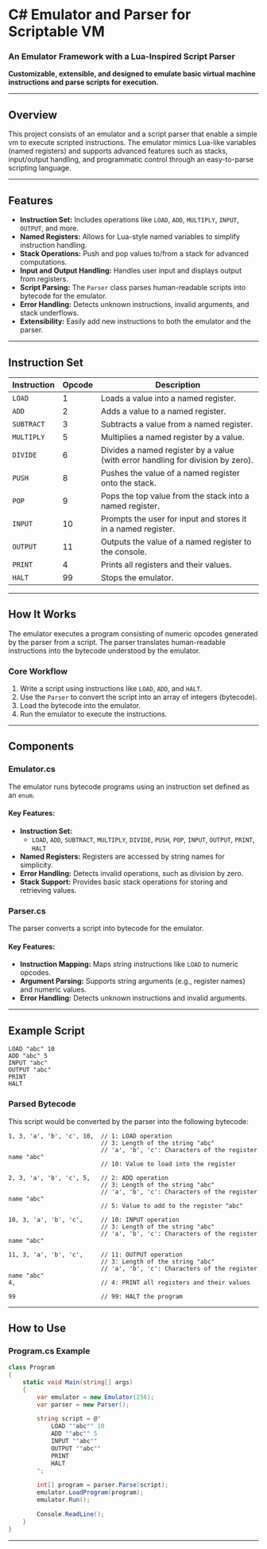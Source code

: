 # **C# Emulator and Parser for Scriptable VM**

### **An Emulator Framework with a Lua-Inspired Script Parser**
**Customizable, extensible, and designed to emulate basic virtual machine instructions and parse scripts for execution.**

---

## **Overview**
This project consists of an emulator and a script parser that enable a simple vm to execute scripted instructions. The emulator mimics Lua-like variables (named registers) and supports advanced features such as stacks, input/output handling, and programmatic control through an easy-to-parse scripting language.

---

## **Features**
- **Instruction Set:** Includes operations like `LOAD`, `ADD`, `MULTIPLY`, `INPUT`, `OUTPUT`, and more.
- **Named Registers:** Allows for Lua-style named variables to simplify instruction handling.
- **Stack Operations:** Push and pop values to/from a stack for advanced computations.
- **Input and Output Handling:** Handles user input and displays output from registers.
- **Script Parsing:** The `Parser` class parses human-readable scripts into bytecode for the emulator.
- **Error Handling:** Detects unknown instructions, invalid arguments, and stack underflows.
- **Extensibility:** Easily add new instructions to both the emulator and the parser.

---

## **Instruction Set**

| **Instruction** | **Opcode** | **Description**                                                                 |
|-----------------|------------|---------------------------------------------------------------------------------|
| `LOAD`          | 1          | Loads a value into a named register.                                           |
| `ADD`           | 2          | Adds a value to a named register.                                              |
| `SUBTRACT`      | 3          | Subtracts a value from a named register.                                       |
| `MULTIPLY`      | 5          | Multiplies a named register by a value.                                        |
| `DIVIDE`        | 6          | Divides a named register by a value (with error handling for division by zero).|
| `PUSH`          | 8          | Pushes the value of a named register onto the stack.                           |
| `POP`           | 9          | Pops the top value from the stack into a named register.                       |
| `INPUT`         | 10         | Prompts the user for input and stores it in a named register.                  |
| `OUTPUT`        | 11         | Outputs the value of a named register to the console.                          |
| `PRINT`         | 4          | Prints all registers and their values.                                         |
| `HALT`          | 99         | Stops the emulator.                                                            |

---

## **How It Works**
The emulator executes a program consisting of numeric opcodes generated by the parser from a script. The parser translates human-readable instructions into the bytecode understood by the emulator.

### **Core Workflow**
1. Write a script using instructions like `LOAD`, `ADD`, and `HALT`.
2. Use the `Parser` to convert the script into an array of integers (bytecode).
3. Load the bytecode into the emulator.
4. Run the emulator to execute the instructions.

---

## **Components**

### **Emulator.cs**
The emulator runs bytecode programs using an instruction set defined as an `enum`.

#### Key Features:
- **Instruction Set:**
  - `LOAD`, `ADD`, `SUBTRACT`, `MULTIPLY`, `DIVIDE`, `PUSH`, `POP`, `INPUT`, `OUTPUT`, `PRINT`, `HALT`
- **Named Registers:** Registers are accessed by string names for simplicity.
- **Error Handling:** Detects invalid operations, such as division by zero.
- **Stack Support:** Provides basic stack operations for storing and retrieving values.

### **Parser.cs**
The parser converts a script into bytecode for the emulator.

#### Key Features:
- **Instruction Mapping:** Maps string instructions like `LOAD` to numeric opcodes.
- **Argument Parsing:** Supports string arguments (e.g., register names) and numeric values.
- **Error Handling:** Detects unknown instructions and invalid arguments.

---

## **Example Script**
```plaintext
LOAD "abc" 10
ADD "abc" 5
INPUT "abc"
OUTPUT "abc"
PRINT
HALT
```

### **Parsed Bytecode**
This script would be converted by the parser into the following bytecode:
```plaintext
1, 3, 'a', 'b', 'c', 10,  // 1: LOAD operation
                          // 3: Length of the string "abc"
                          // 'a', 'b', 'c': Characters of the register name "abc"
                          // 10: Value to load into the register

2, 3, 'a', 'b', 'c', 5,   // 2: ADD operation
                          // 3: Length of the string "abc"
                          // 'a', 'b', 'c': Characters of the register name "abc"
                          // 5: Value to add to the register "abc"

10, 3, 'a', 'b', 'c',     // 10: INPUT operation
                          // 3: Length of the string "abc"
                          // 'a', 'b', 'c': Characters of the register name "abc"

11, 3, 'a', 'b', 'c',     // 11: OUTPUT operation
                          // 3: Length of the string "abc"
                          // 'a', 'b', 'c': Characters of the register name "abc"
4,                        // 4: PRINT all registers and their values

99                        // 99: HALT the program
```

---

## **How to Use**

### **Program.cs Example**
```csharp
class Program
{
    static void Main(string[] args)
    {
        var emulator = new Emulator(256);
        var parser = new Parser();

        string script = @"
            LOAD ""abc"" 10
            ADD ""abc"" 5
            INPUT ""abc""
            OUTPUT ""abc""
            PRINT
            HALT
        ";

        int[] program = parser.Parse(script);
        emulator.LoadProgram(program);
        emulator.Run();

        Console.ReadLine();
    }
}
```

---
